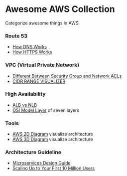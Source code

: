 # Awesome AWS Collection
Categorize awesome things in AWS 

### Route 53
- [How DNS Works](https://howdns.works/)
- [How HTTPS Works](https://howhttps.works/)

### VPC (Virtual Private Network)
- [Different Between Security Group and Network ACLs](https://medium.com/awesome-aws/aws-difference-between-security-groups-and-network-acls-adc632ea29ae)
- [CIDR RANGE VISUALIZER](http://cidr.xyz/) 

### High Availability 
- [ALB vs NLB](https://medium.com/containers-on-aws/using-aws-application-load-balancer-and-network-load-balancer-with-ec2-container-service-d0cb0b1d5ae5)
- [OSI Model Layer](https://medium.com/@madhavbahl10/osi-model-layers-explained-ee1d43058c1f) of seven layers

### Tools
- [AWS 2D Diagram](https://www.draw.io) visualize architecture
- [AWS 3D Diagram](https://cloudcraft.co) visualize architecture

### Architecture Guideline
- [Microservices Design Guide](https://medium.com/platform-engineer/microservices-design-guide-eca0b799a7e8)
- [Scaling Up to Your First 10 Million Users](https://www.youtube.com/watch?v=Ma3xWDXTxRg)
